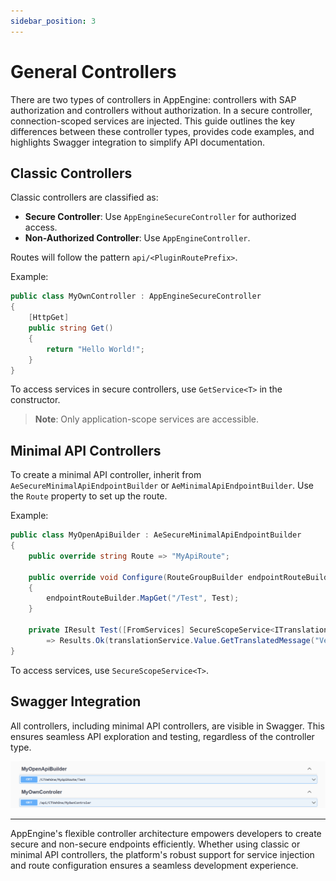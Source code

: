 ```yaml
---
sidebar_position: 3
---
```


# General Controllers

There are two types of controllers in AppEngine: controllers with SAP authorization and controllers without authorization. In a secure controller, connection-scoped services are injected. This guide outlines the key differences between these controller types, provides code examples, and highlights Swagger integration to simplify API documentation.

## Classic Controllers

Classic controllers are classified as:

- **Secure Controller**: Use `AppEngineSecureController` for authorized access.
- **Non-Authorized Controller**: Use `AppEngineController`.

Routes will follow the pattern `api/<PluginRoutePrefix>`.

Example:

```csharp
public class MyOwnController : AppEngineSecureController
{
    [HttpGet]
    public string Get()
    {
        return "Hello World!";
    }
}
```

To access services in secure controllers, use `GetService<T>` in the constructor.

>**Note**: Only application-scope services are accessible.

## Minimal API Controllers

To create a minimal API controller, inherit from `AeSecureMinimalApiEndpointBuilder` or `AeMinimalApiEndpointBuilder`. Use the `Route` property to set up the route.

Example:

```csharp
public class MyOpenApiBuilder : AeSecureMinimalApiEndpointBuilder
{
    public override string Route => "MyApiRoute";

    public override void Configure(RouteGroupBuilder endpointRouteBuilder)
    {
        endpointRouteBuilder.MapGet("/Test", Test);
    }

    private IResult Test([FromServices] SecureScopeService<ITranslationService> translationService)
        => Results.Ok(translationService.Value.GetTranslatedMessage("VehOne.VinIsMissing"));
}
```

To access services, use `SecureScopeService<T>`.

## Swagger Integration

All controllers, including minimal API controllers, are visible in Swagger. This ensures seamless API exploration and testing, regardless of the controller type.

![Swagger Integration](./media/swagger-integration.png)

---
AppEngine's flexible controller architecture empowers developers to create secure and non-secure endpoints efficiently. Whether using classic or minimal API controllers, the platform's robust support for service injection and route configuration ensures a seamless development experience.
